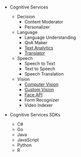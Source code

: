 * Cognitive Services
    * Decision
        * Content Moderator
        * Personalizer
    * Language
        * Language Understanding
        * QnA Maker
        * [Text Analytics](https://eastus.dev.cognitive.microsoft.com/docs/services/TextAnalytics-v3-0/operations/Languages/console)
        * [Translator](https://docs.microsoft.com/en-us/azure/cognitive-services/translator/reference/v3-0-translate)
    * Speech
        * Speech to Text
        * Text to Speech
        * Speech Translation
    * Vision
        * [Computer Vision](https://eastus.dev.cognitive.microsoft.com/docs/services/computer-vision-v3-ga/operations/56f91f2e778daf14a499f21f)
        * [Custom Vision](https://eastus.dev.cognitive.microsoft.com/docs/services/Custom_Vision_Prediction_3.1/operations/5eb37d24548b571998fde5f3/console)
        * [Face API](https://eastus.dev.cognitive.microsoft.com/docs/services/563879b61984550e40cbbe8d/operations/563879b61984550f30395236/console)
        * Form Recognizer
        * Video Indexer

* Cognitive Services SDKs
    * C#
    * Go
    * Java
    * JavaScript
    * Python
    * R
